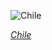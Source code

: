
![Chile](https://www.gstatic.com/prettyearth/assets/full/1125.jpg)

*[Chile](https://www.google.com/maps/@-26.658045,-68.512952,17z/data=!3m1!1e3)*
